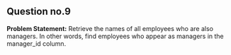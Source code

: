 ## Question no.9
**Problem Statement:** 
Retrieve the names of all employees who are also managers. In other words, find employees who appear as managers in the manager_id column.